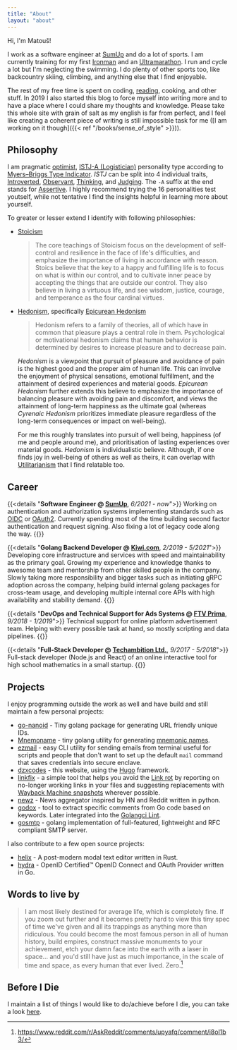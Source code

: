 ```yaml
---
title: "About"
layout: "about"
---
```


Hi, I'm Matouš!

I work as a software engineer at [SumUp](https://sumup.com/) and do a lot of sports.
I am currently training for my first [Ironman](https://en.wikipedia.org/wiki/Ironman_Triathlon)
and an [Ultramarathon](https://www.aranbyutmb.com/en/). I run and cycle a lot but I'm neglecting the swimming.
I do plenty of other sports too, like backcountry skiing, climbing, and anything else that I find enjoyable.

The rest of my free time is spent on coding, [reading](/books), cooking, and other stuff.
In 2019 I also started this blog to force myself into writing more and to have a place where I could share my
thoughts and knowledge. Please take this whole site with grain of salt as my english is far from perfect,
and I feel like creating a coherent piece of writing is still impossible task for me
([I am working on it though]({{< ref "/books/sense_of_style" >}})).

## Philosophy

I am pragmatic [optimist](https://en.wikipedia.org/wiki/Optimism), [ISTJ-A (Logistician)](https://www.16personalities.com/profiles/b62d4560c6e86)
personality type according to [Myers–Briggs Type Indicator](https://en.wikipedia.org/wiki/Myers%E2%80%93Briggs_Type_Indicator).
_ISTJ_ can be split into 4 individual traits, [Introverted](https://www.16personalities.com/articles/mind-introverted-vs-extraverted),
[Observant](https://www.16personalities.com/articles/energy-intuitive-vs-observant), [Thinking](https://www.16personalities.com/articles/nature-thinking-vs-feeling),
and [Judging](https://www.16personalities.com/articles/tactics-judging-vs-prospecting). The `-A` suffix at the end
stands for [Assertive](https://www.16personalities.com/articles/assertive-logistician-istj-a-vs-turbulent-logistician-istj-t).
I highly recommend trying the 16 personalities test youtself, while not tentative I find the insights helpful
in learning more about yourself.

To greater or lesser extend I identify with following philosophies:

- [Stoicism](https://en.wikipedia.org/wiki/Stoicism)

  > The core teachings of Stoicism focus on the development of self-control and resilience in the face of life's
  > difficulties, and emphasize the importance of living in accordance with reason. Stoics believe that the key to a happy
  > and fulfilling life is to focus on what is within our control, and to cultivate inner peace by accepting the things that
  > are outside our control. They also believe in living a virtuous life, and see wisdom, justice, courage, and temperance
  > as the four cardinal virtues.

- [Hedonism](https://en.wikipedia.org/wiki/Hedonism), specifically [Epicurean Hedonism](https://en.wikipedia.org/wiki/Hedonism#Epicureanism)

  > Hedonism refers to a family of theories, all of which have in common that pleasure plays a central role in them.
  > Psychological or motivational hedonism claims that human behavior is determined by desires to increase pleasure and to
  > decrease pain.

  _Hedonism_ is a viewpoint that pursuit of pleasure and avoidance of pain is the highest good and the proper aim of
  human life. This can involve the enjoyment of physical sensations, emotional fulfillment, and the attainment of desired
  experiences and material goods.  _Epicurean Hedonism_ further extends this believe to emphasize the importance of
  balancing pleasure with avoiding pain and discomfort, and views the attainment of long-term happiness as the ultimate
  goal (whereas _Cyrenaic Hedonism_ prioritizes immediate pleasure regardless of the long-term consequences or impact on
  well-being).

  For me this roughly translates into pursuit of well being, happiness (of me and people around me), and prioritisation of
  lasting experiences over material goods. _Hedonism_ is individualistic believe. Although, if one finds joy in well-being
  of others as well as theirs, it can overlap with [Utilitarianism](https://en.wikipedia.org/wiki/Utilitarianism) that I
  find relatable too.
 
## Career

{{<details "**Software Engineer @ [SumUp](https://sumup.com/)**, _6/2021_ - _now_">}}
Working on authentication and authorization systems implementing standards such as
[OIDC](https://openid.net/connect/) or [OAuth2](https://oauth.net/2/).
Currently spending most of the time building second factor
authentication and request signing. Also fixing a lot of legacy code along the way.
{{</details>}}

{{<details "**Golang Backend Developer @ [Kiwi.com](https://www.kiwi.com/)**, _2/2019 - 5/2021_">}}
Developing core infrastructure and services with speed and maintainability as the primary goal.
Growing my experience and knowledge thanks to awesome team and mentorship from other
skilled people in the company. Slowly taking more responsibility and bigger tasks such
as initiating gRPC adoption across the company, helping build internal golang packages
for cross-team usage, and developing multiple internal core APIs with high availability
and stability demand.
{{</details>}}

{{<details "**DevOps and Technical Support for Ads Systems @ [FTV Prima](https://www.iprima.cz/)**, _9/2018 - 1/2019_">}}
Technical support for online platform advertisement team. Helping with every possible task at hand, so mostly scripting and data pipelines.
{{</details>}}

{{<details "**Full-Stack Developer @ [Techambition Ltd.](https://en.techambition.com/)**, _9/2017 - 5/2018_">}}
Full-stack developer (Node.js and React) of an online interactive tool for high school mathematics in a small startup.
{{</details>}}

## Projects

I enjoy programming outside the work as well and have build and still maintain
a few personal projects:

* [go-nanoid](https://github.com/matoous/go-nanoid) -
  Tiny golang package for generating URL friendly unique IDs.
* [Mnemoname](https://github.com/matoous/mnemoname) -
  tiny golang utility for generating [mnemonic names](https://web.archive.org/web/20090918202746/http://tothink.com/mnemonic/wordlist.html).
* [ezmail](https://github.com/matoous/ezmail) -
  easy CLI utility for sending emails from terminal useful for scripts and people
  that don't want to set up the default `mail` command that saves credentials
  into secure enclave.
* [dzxcodes](https://github.com/matoous/dzxcodes) -
  this website, using the [Hugo](https://gohugo.io/) framework.
* [linkfix](https://github.com/matoous/linkfix) -
  a simple tool that helps you avoid the [Link rot](https://en.wikipedia.org/wiki/Link_rot)
  by reporting on no-longer working links in your files and suggesting replacements with
  [Wayback Machine snapshots](https://archive.org/web/) wherever possible.
* [newz](https://github.com/matoous/newz) - 
  News aggregator inspired by HN and Reddit written in python.
* [godox](https://github.com/matoous/godox) - 
  tool to extract specific comments from Go code based on keywords.
  Later integrated into the [Golangci Lint](https://github.com/golangci/golangci-lint). 
* [gosmtp](https://github.com/matoous/gosmtp) -
  golang implementation of full-featured, lightweight and RFC compliant SMTP server.

I also contribute to a few open source projects:

* [helix](https://github.com/helix-editor/helix) - A post-modern modal text editor written in Rust.
* [hydra](https://github.com/ory/hydra/) - OpenID Certified™ OpenID Connect and OAuth Provider written in Go.

## Words to live by

> I am most likely destined for average life, which is completely fine.
  If you zoom out further and it becomes pretty hard to view this tiny spec of time we've given
  and all its trappings as anything more than ridiculous. You could become the most famous person in all of human history,
  build empires, construct massive monuments to your achievement, etch your damn face into the earth with a laser in space...
  and you'd still have just as much importance, in the scale of time and space, as every human that ever lived. Zero.[^average]

## Before I Die

I maintain a list of things I would like to do/achieve before I die, you can take a look
[here](/before_i_die).

[^average]: https://www.reddit.com/r/AskReddit/comments/upyafq/comment/i8ol1b3/

